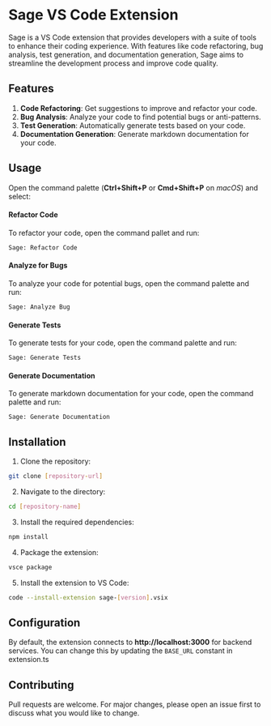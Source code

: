 # Sage VS Code Extension

Sage is a VS Code extension that provides developers with a suite of tools to enhance their coding experience. With features like code refactoring, bug analysis, test generation, and documentation generation, Sage aims to streamline the development process and improve code quality.

## Features
1. **Code Refactoring**: Get suggestions to improve and refactor your code.
2. **Bug Analysis**: Analyze your code to find potential bugs or anti-patterns.
3. **Test Generation**: Automatically generate tests based on your code.
4. **Documentation Generation**: Generate markdown documentation for your code.

## Usage
Open the command palette (**Ctrl+Shift+P** or **Cmd+Shift+P** on *macOS*) and select:

#### Refactor Code
To refactor your code, open the command pallet and run:
```
Sage: Refactor Code
```

#### Analyze for Bugs
To analyze your code for potential bugs, open the command palette and run:
```
Sage: Analyze Bug
```

#### Generate Tests
To generate tests for your code, open the command palette and run:
```
Sage: Generate Tests
```

#### Generate Documentation
To generate markdown documentation for your code, open the command palette and run:
```
Sage: Generate Documentation
```

## Installation

1. Clone the repository:
```bash
git clone [repository-url]
```
2. Navigate to the directory:
```bash
cd [repository-name]
```
3. Install the required dependencies:
```bash
npm install
```
4. Package the extension:
```bash
vsce package
```
5. Install the extension to VS Code:
```bash
code --install-extension sage-[version].vsix
```

## Configuration
By default, the extension connects to **http://localhost:3000** for backend services. You can change this by updating the `BASE_URL` constant in extension.ts

## Contributing
Pull requests are welcome. For major changes, please open an issue first to discuss what you would like to change.